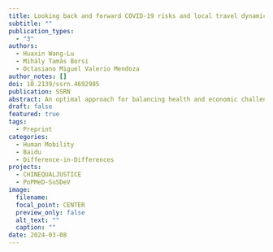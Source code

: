 ```yaml
---
title: Looking back and forward COVID-19 risks and local travel dynamics
subtitle: ""
publication_types:
  - "3"
authors:
  - Huaxin Wang-Lu
  - Mihály Tamás Borsi
  - Octasiano Miguel Valerio Mendoza
author_notes: []
doi: 10.2139/ssrn.4692985
publication: SSRN
abstract: An optimal approach for balancing health and economic challenges has been the epicenter since the pandemic, while differentiating the impacts of various levels of intervention on homogeneous units is challenging. The risk-rating system China developed to categorize COVID-19 risk for localities and match them with corresponding tactics can serve as an ideal alternative. Apart from this, human mobility is a key mechanism through which activities emerge and viruses spread, bringing both merits and hurdles to urban economies. For these reasons, this paper examines the causal effects of medium vis-à-vis high COVID-19 risk designated to urban sections on intra-city mobility during the Zero-COVID period, using a dynamic difference-in-differences approach. It then extends to assess local travel trajectories of 368 Chinese cities during the pandemic and post-pandemic periods within a non-linear time-varying latent factor framework. Utilizing the latest Baidu Mobility data and national risk-level data at daily and weekly frequencies, we find that interventions devised for high risk tend to have an unexpectedly far-reaching impact particularly on recreational travel beyond affected urban sections. People reacted to the emergence of high risk eight days in advance, and the striking impact lasted for around four weeks after the intervention starts. We further provide stylized facts on stratified mobility dynamics, suggesting that a) western cities are less resilient, and b) regional disparities tend to widen during the Zero-COVID period but shrink alongside the reopening.
draft: false
featured: true
tags:
  - Preprint
categories:
  - Human Mobility
  - Baidu
  - Difference-in-Differences
projects:
  - CHINEQUALJUSTICE
  - PoPMeD-SuSDeV
image:
  filename:
  focal_point: CENTER
  preview_only: false
  alt_text: ""
  caption: ""
date: 2024-03-08
---
```

